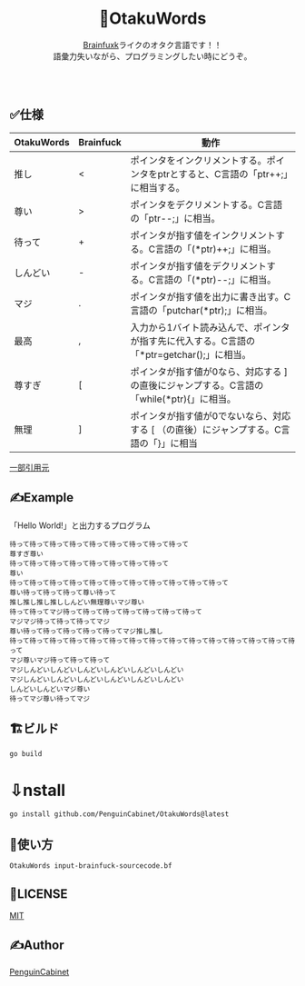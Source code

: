 <div align="center">

# 🧠OtakuWords
[Brainfuxk](https://ja.wikipedia.org/wiki/Brainfuck)ライクのオタク言語です！！   
語彙力失いながら、プログラミングしたい時にどうぞ。

<br>
<br>
</div>

## ✅仕様
|OtakuWords|Brainfuck|動作|
|---|---|---|
|推し|<|ポインタをインクリメントする。ポインタをptrとすると、C言語の「ptr++;」に相当する。|
|尊い|>|ポインタをデクリメントする。C言語の「ptr--;」に相当。|
|待って|+|ポインタが指す値をインクリメントする。C言語の「(*ptr)++;」に相当。|
|しんどい|-|ポインタが指す値をデクリメントする。C言語の「(*ptr)--;」に相当。|
|マジ|.|ポインタが指す値を出力に書き出す。C言語の「putchar(*ptr);」に相当。|
|最高|,|入力から1バイト読み込んで、ポインタが指す先に代入する。C言語の「*ptr=getchar();」に相当。|
|尊すぎ|[|ポインタが指す値が0なら、対応する ] の直後にジャンプする。C言語の「while(*ptr){」に相当。|
|無理|]|ポインタが指す値が0でないなら、対応する [ （の直後）にジャンプする。C言語の「}」に相当|

[一部引用元](https://ja.wikipedia.org/wiki/Brainfuck#Brainfuck%E3%81%AE%E8%A8%80%E8%AA%9E%E4%BB%95%E6%A7%98)

## ✍Example
「Hello World!」と出力するプログラム
```
待って待って待って待って待って待って待って待って待って
尊すぎ尊い
待って待って待って待って待って待って待って待って
尊い
待って待って待って待って待って待って待って待って待って待って待って
尊い待って待って待って尊い待って
推し推し推し推ししんどい無理尊いマジ尊い
待って待ってマジ待って待って待って待って待って待って待って
マジマジ待って待って待ってマジ
尊い待って待って待って待って待ってマジ推し推し
待って待って待って待って待って待って待って待って待って待って待って待って待って待って待って
マジ尊いマジ待って待って待って
マジしんどいしんどいしんどいしんどいしんどいしんどい
マジしんどいしんどいしんどいしんどいしんどいしんどい
しんどいしんどいマジ尊い
待ってマジ尊い待ってマジ

```

## 🏗ビルド

```
go build
```
# ⇩nstall
```
go install github.com/PenguinCabinet/OtakuWords@latest
```

## 🔨使い方
```
OtakuWords input-brainfuck-sourcecode.bf
```


## 🎫LICENSE

[MIT](./LICENSE)

## ✍Author

[PenguinCabinet](https://github.com/PenguinCabinet)
